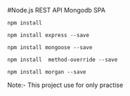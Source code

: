 #Node.js REST API Mongodb  SPA

`npm install`

`npm install express --save`

`npm install mongoose --save`

`npm install  method-override --save`

`npm install morgan --save`


Note:- This project use for only practise
